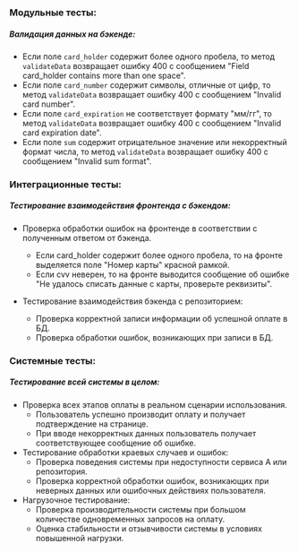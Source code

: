 ### Модульные тесты:

##### Валидация данных на бэкенде:
  - Если поле `card_holder` содержит более одного пробела, то метод `validateData` возвращает ошибку 400 с сообщением "Field card_holder contains more than one space".
  - Если поле `card_number` содержит символы, отличные от цифр, то метод `validateData` возвращает ошибку 400 с сообщением "Invalid card number".
  - Если поле `card_expiration` не соответствует формату "мм/гг", то метод `validateData` возвращает ошибку 400 с сообщением "Invalid card expiration date".
  - Если поле `sum` содержит отрицательное значение или некорректный формат числа, то метод `validateData` возвращает ошибку 400 с сообщением "Invalid sum format".

### Интеграционные тесты:

##### Тестирование взаимодействия фронтенда с бэкендом:
  - Проверка обработки ошибок на фронтенде в соответствии с полученным ответом от бэкенда.
    - Если card_holder содержит более одного пробела, то на фронте выделяется поле "Номер карты" красной рамкой.
    - Если cvv неверен, то на фронте выводится сообщение об ошибке "Не удалось списать данные с карты, проверьте реквизиты".

- Тестирование взаимодействия бэкенда с репозиторием:
  - Проверка корректной записи информации об успешной оплате в БД.
  - Проверка обработки ошибок, возникающих при записи в БД.

### Системные тесты:

#####  Тестирование всей системы в целом:
  - Проверка всех этапов оплаты в реальном сценарии использования.
      - Пользователь успешно производит оплату и получает подтверждение на странице.
      - При вводе некорректных данных пользователь получает соответствующее сообщение об ошибке.
  - Тестирование обработки краевых случаев и ошибок:
      - Проверка поведения системы при недоступности сервиса A или репозитория.
      - Проверка корректной обработки ошибок, возникающих при неверных данных или ошибочных действиях пользователя.
  - Нагрузочное тестирование:
      - Проверка производительности системы при большом количестве одновременных запросов на оплату.
      - Оценка стабильности и отзывчивости системы в условиях повышенной нагрузки.